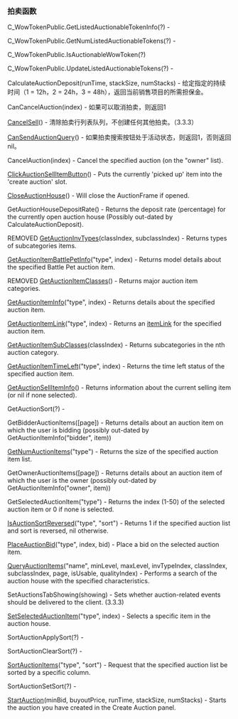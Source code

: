 ### 拍卖函数

C\_WowTokenPublic.GetListedAuctionableTokenInfo\(?\) -

C\_WowTokenPublic.GetNumListedAuctionableTokens\(?\) -

C\_WowTokenPublic.IsAuctionableWowToken\(?\)

C\_WowTokenPublic.UpdateListedAuctionableTokens\(?\) -

CalculateAuctionDeposit\(runTime, stackSize, numStacks\) - 给定指定的持续时间（1 = 12h，2 = 24h，3 = 48h），返回当前销售项目的所需担保金。

CanCancelAuction\(index\) - 如果可以取消拍卖，则返回1

[CancelSell](https://wow.gamepedia.com/API_CancelSell)\(\) - 清除拍卖行列表队列，不创建任何其他拍卖。（3.3.3）

[CanSendAuctionQuery](https://wow.gamepedia.com/API_CanSendAuctionQuery)\(\) - 如果拍卖搜索按钮处于活动状态，则返回1，否则返回nil。

CancelAuction\(index\) - Cancel the specified auction \(on the "owner" list\).

[ClickAuctionSellItemButton](https://wow.gamepedia.com/API_ClickAuctionSellItemButton)\(\) - Puts the currently 'picked up' item into the 'create auction' slot.

[CloseAuctionHouse](https://wow.gamepedia.com/API_CloseAuctionHouse)\(\) - Will close the AuctionFrame if opened.

GetAuctionHouseDepositRate\(\) - Returns the deposit rate \(percentage\) for the currently open auction house \(Possibly out-dated by CalculateAuctionDeposit\).

REMOVED [GetAuctionInvTypes](https://wow.gamepedia.com/API_GetAuctionInvTypes)\(classIndex, subclassIndex\) - Returns types of subcategories items.

[GetAuctionItemBattlePetInfo](https://wow.gamepedia.com/API_GetAuctionItemBattlePetInfo)\("type", index\) - Returns model details about the specified Battle Pet auction item.

REMOVED [GetAuctionItemClasses](https://wow.gamepedia.com/API_GetAuctionItemClasses)\(\) - Returns major auction item categories.

[GetAuctionItemInfo](https://wow.gamepedia.com/API_GetAuctionItemInfo)\("type", index\) - Returns details about the specified auction item.

[GetAuctionItemLink](https://wow.gamepedia.com/API_GetAuctionItemLink)\("type", index\) - Returns an [itemLink](https://wow.gamepedia.com/ItemLink) for the specified auction item.

[GetAuctionItemSubClasses](https://wow.gamepedia.com/API_GetAuctionItemSubClasses)\(classIndex\) - Returns subcategories in the nth auction category.

[GetAuctionItemTimeLeft](https://wow.gamepedia.com/API_GetAuctionItemTimeLeft)\("type", index\) - Returns the time left status of the specified auction item.

[GetAuctionSellItemInfo](https://wow.gamepedia.com/API_GetAuctionSellItemInfo)\(\) - Returns information about the current selling item \(or nil if none selected\).

GetAuctionSort\(?\) -

GetBidderAuctionItems\(\[page\]\) - Returns details about an auction item on which the user is bidding \(possibly out-dated by GetAuctionItemInfo\("bidder", item\)\)

[GetNumAuctionItems](https://wow.gamepedia.com/API_GetNumAuctionItems)\("type"\) - Returns the size of the specified auction item list.

GetOwnerAuctionItems\(\[page\]\) - Returns details about an auction item of which the user is the owner \(possibly out-dated by GetAuctionItemInfo\("owner", item\)\)

GetSelectedAuctionItem\("type"\) - Returns the index \(1-50\) of the selected auction item or 0 if none is selected.

[IsAuctionSortReversed](https://wow.gamepedia.com/API_IsAuctionSortReversed)\("type", "sort"\) - Returns 1 if the specified auction list and sort is reversed, nil otherwise.

[PlaceAuctionBid](https://wow.gamepedia.com/API_PlaceAuctionBid)\("type", index, bid\) - Place a bid on the selected auction item.

[QueryAuctionItems](https://wow.gamepedia.com/API_QueryAuctionItems)\("name", minLevel, maxLevel, invTypeIndex, classIndex, subclassIndex, page, isUsable, qualityIndex\) - Performs a search of the auction house with the specified characteristics.

SetAuctionsTabShowing\(showing\) - Sets whether auction-related events should be delivered to the client. \(3.3.3\)

[SetSelectedAuctionItem](https://wow.gamepedia.com/API_SetSelectedAuctionItem)\("type", index\) - Selects a specific item in the auction house.

SortAuctionApplySort\(?\) -

SortAuctionClearSort\(?\) -

[SortAuctionItems](https://wow.gamepedia.com/API_SortAuctionItems)\("type", "sort"\) - Request that the specified auction list be sorted by a specific column.

SortAuctionSetSort\(?\) -

[StartAuction](https://wow.gamepedia.com/API_StartAuction)\(minBid, buyoutPrice, runTime, stackSize, numStacks\) - Starts the auction you have created in the Create Auction panel.

  


